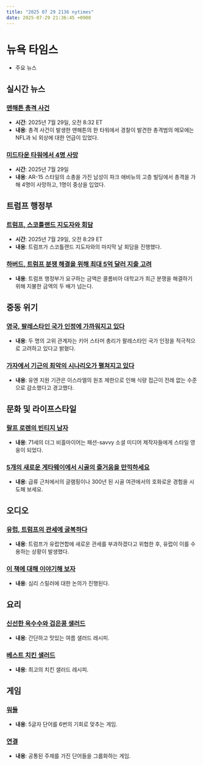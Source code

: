 ```yaml
---
title: "2025 07 29 2136 nytimes"
date: 2025-07-29 21:36:45 +0900
---
```


# 뉴욕 타임스
- 주요 뉴스

## 실시간 뉴스

### [맨해튼 총격 사건](https://www.nytimes.com/live/2025/07/29/nyregion/nyc-shooting-manhattan)
- **시간**: 2025년 7월 29일, 오전 8:32 ET
- **내용**: 총격 사건이 발생한 맨해튼의 한 타워에서 경찰이 발견한 총격범의 메모에는 NFL과 뇌 외상에 대한 언급이 있었다.
### [미드타운 타워에서 4명 사망](https://www.nytimes.com/2025/07/29/nyregion/officer-killing-midtown-shooting.html)
- **시간**: 2025년 7월 29일
- **내용**: AR-15 스타일의 소총을 가진 남성이 파크 애비뉴의 고층 빌딩에서 총격을 가해 4명이 사망하고, 1명이 중상을 입었다.
## 트럼프 행정부

### [트럼프, 스코틀랜드 지도자와 회담](https://www.nytimes.com/live/2025/07/29/us/trump-news)
- **시간**: 2025년 7월 29일, 오전 8:29 ET
- **내용**: 트럼프가 스코틀랜드 지도자와의 마지막 날 회담을 진행했다.
### [하버드, 트럼프 분쟁 해결을 위해 최대 5억 달러 지출 고려](https://www.nytimes.com/2025/07/28/us/politics/trump-harvard-payment.html)
- **내용**: 트럼프 행정부가 요구하는 금액은 콜롬비아 대학교가 최근 분쟁을 해결하기 위해 지불한 금액의 두 배가 넘는다.
## 중동 위기

### [영국, 팔레스타인 국가 인정에 가까워지고 있다](https://www.nytimes.com/2025/07/29/world/europe/uk-starmer-palestinian-state.html)
- **내용**: 두 명의 고위 관계자는 키어 스타머 총리가 팔레스타인 국가 인정을 적극적으로 고려하고 있다고 밝혔다.
### [가자에서 기근의 최악의 시나리오가 펼쳐지고 있다](https://www.nytimes.com/2025/07/29/world/europe/uk-starmer-palestinian-state.html)
- **내용**: 유엔 지원 기관은 이스라엘의 원조 제한으로 인해 식량 접근이 전례 없는 수준으로 감소했다고 경고했다.
## 문화 및 라이프스타일

### [랄프 로렌의 빈티지 남자](https://www.nytimes.com/2025/07/27/style/ralph-laurens-vintage-man-of-mystery.html)
- **내용**: 71세의 더그 비흘마이어는 패션-savvy 소셜 미디어 제작자들에게 스타일 영웅이 되었다.
### [5개의 새로운 게타웨이에서 시골의 즐거움을 만끽하세요](https://www.nytimes.com/2025/07/23/travel/country-hotels-getaways.html)
- **내용**: 급류 근처에서의 글램핑이나 300년 된 시골 여관에서의 호화로운 경험을 시도해 보세요.
## 오디오

### [유럽, 트럼프의 관세에 굴복하다](https://www.nytimes.com/2025/07/29/podcasts/the-daily/us-eu-trade-deal.html)
- **내용**: 트럼프가 유럽연합에 새로운 관세를 부과하겠다고 위협한 후, 유럽이 이를 수용하는 상황이 발생했다.
### [이 책에 대해 이야기해 보자](https://www.nytimes.com/2025/07/25/books/review/podcast-book-club-yrsa-daley-ward-catch.html)
- **내용**: 심리 스릴러에 대한 논의가 진행된다.
## 요리

### [신선한 옥수수와 검은콩 샐러드](https://cooking.nytimes.com/recipes/1027095-fresh-corn-and-black-bean-salad-with-corn-chips)
- **내용**: 간단하고 맛있는 여름 샐러드 레시피.
### [베스트 치킨 샐러드](https://cooking.nytimes.com/recipes/1018211-best-chicken-salad)
- **내용**: 최고의 치킨 샐러드 레시피.
## 게임

### [워들](https://www.nytimes.com/games/wordle/index.html)
- **내용**: 5글자 단어를 6번의 기회로 맞추는 게임.
### [연결](https://www.nytimes.com/games/connections?GAMES_connectionsRollout_1130=1_ConnectionsV2)
- **내용**: 공통된 주제를 가진 단어들을 그룹화하는 게임.